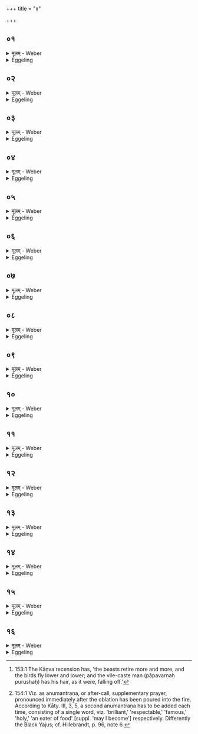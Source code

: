 +++
title = "४"

+++






##  ०१
<details><summary>मूलम् - Weber</summary>

स वै᳘ समि᳘धो यजति॥  
प्राणा वै᳘ समि᳘धः प्राणा᳘नेॗवैतत्स᳘मिन्द्धे प्राणैर्ह्य᳘यम् पु᳘रुषः स᳘मिद्धस्त᳘स्मादभि᳘मृषे᳘ति ब्रूयाद्य᳘द्युपतापी स्यात्स य᳘द्युष्णः स्याॗदैव ता᳘वछंसेत स᳘मिद्धो हि स ता᳘वद्भ᳘वति य᳘द्यु शीतः स्यान्ना᳘शंसेत त᳘त्प्राणा᳘नेॗवास्मिन्नेत᳘द्दधाति त᳘स्मात्समि᳘धो यजति॥
</details>

<details><summary>Eggeling</summary>

1. He (accordingly) pronounces the offering-prayer to the Samidhs (kindling-sticks). The Samidhs (kindlers), doubtless, are the breaths (vital airs), and he thereby kindles the breaths; for this man (the sacrificer) is kindled (animated) by his breaths: hence if he (the sacrificer) be burning (with fever, &c.), he (the Adhvaryu) will say, 'Stroke (thyself)!' If he be hot, then one may feel confident, for then he is kindled; and if he be cold, then one need hope no longer. Thus he thereby puts the breaths into him: this is the reason why he pronounces the prayer to the Samidhs.
</details>


##  ०२
<details><summary>मूलम् - Weber</summary>

अ᳘थ त᳘नून᳘पातं यजति॥  
रे᳘तो वै त᳘नून᳘पाद्रे᳘त एॗवैत᳘त्सिञ्चति त᳘स्मात्त᳘नून᳘पातं यजति॥
</details>

<details><summary>Eggeling</summary>

2. He then pronounces the offering-prayer to Tanūnapāt. Tanūnapāt, doubtless, is seed; hence he thereby casts seed: this is why he pronounces the prayer to Tanūnapāt.
</details>


##  ०३
<details><summary>मूलम् - Weber</summary>

अथे᳘डो यजति॥  
प्रजा घा इ᳘डो यदा वै रे᳘तः सिक्तं᳘ प्रजा᳘यते᳘ ऽथ त᳘दीडित᳘मिवा᳘न्नमिछ᳘मानं चरति तॗत्प्रैॗवैत᳘ज्जनयति त᳘स्मादि᳘डो यजति॥
</details>

<details><summary>Eggeling</summary>

3. He then pronounces the offering-prayer to the Iḍs. The Iḍs, doubtless, are offspring; when the seed thus cast springs into life, then it moves about in quest of food, as it were, praising (īḍ). Hence he thereby makes him (the sacrificer) propagate offspring: this is the reason why he, pronounces the prayer to the Iḍs.
</details>


##  ०४
<details><summary>मूलम् - Weber</summary>

अ᳘थ बर्हि᳘र्यजति॥  
भूमा वै᳘ बर्हि᳘र्भूमा᳘नमेॗवैतत्प्र᳘जनयति त᳘स्माद्बर्हि᳘र्यजति॥
</details>

<details><summary>Eggeling</summary>

4. He then pronounces the offering-prayer to the Barhis. The barhis, doubtless, means abundance, hence he thereby produces an abundance: this is why he pronounces the prayer to the barhis.
</details>


##  ०५
<details><summary>मूलम् - Weber</summary>

अ᳘थ स्वा᳘हा-स्वाहे᳘ति यजति॥  
हेमन्तो वा᳘ ऋतूना᳘ᳫं᳘ स्वाहाकारो᳘ हेमन्तोॗ हीमाः᳘ प्रजाः स्वं व᳘शमुपन᳘यते त᳘स्माद्धे᳘मन्म्ला᳘यन्त्यो᳘षधयः प्र व᳘नस्प᳘तीनाम् पलाशा᳘नि मुच्यन्ते प्रतितिरा᳘मिव व᳘यांसि भवन्त्यधस्तरा᳘मिव व᳘यांसि पतन्ति विपतितलोमेव पापः पु᳘रुषो भवति हेमन्तोॗ हीमाः᳘ प्रजाः स्वं व᳘शमुपन᳘यते स्वा᳘ह वै तम᳘र्धं कुरुते श्रिॗये ऽन्ना᳘द्याय य᳘स्मिन्न᳘र्धे भ᳘वति य᳘ एव᳘मेतद्वे᳘द॥
</details>

<details><summary>Eggeling</summary>

5. He then pronounces the offering-prayer with 'Svāhā! Svāhā!' The Svāhā-call, indeed, is what the winter is among the seasons; for the winter subjects these creatures to its will: hence in winter the plants wither, and the leaves fall off the trees; the birds retire more and more, and fly lower and lower; and the wicked man has his hair, as it were, falling off [^egg_365]; for the winter subjects these creatures to its will. And, verily, he who knows this, makes that locality wherein he lives, his own, for his own happiness and supply of food.

[^egg_365]: 153:1 The Kāṇva recension has, 'the beasts retire more and more, and the birds fly lower and lower; and the vile-caste man (pāpavarṇaḥ purushaḥ) has his hair, as it were, falling off.'
</details>


##  ०६
<details><summary>मूलम् - Weber</summary>

देवा᳘श्च वा अ᳘सुराश्च॥  
उभ᳘ये प्राजापत्याः᳘ पस्पृधिरे ते᳘ दण्डैर्ध᳘नुर्भिर्न व्य᳘जयन्त ते हा᳘विजयमाना ऊचुर्ह᳘न्त वाॗच्येव ब्र᳘ह्मन्विजि᳘गीषामहै स यो᳘ नो वा᳘चं व्या᳘हृताम् मिथुने᳘नॗ नानुनिक्रा᳘मात्स स᳘र्वम् प᳘राजयाता अ᳘थ स᳘र्वमि᳘तरे जयानि᳘ति तथेति देवा᳘ अब्रुवंस्ते᳘ देवा इ᳘न्द्रमब्रुवन्व्या᳘हरे᳘ति॥
</details>

<details><summary>Eggeling</summary>

6. The gods and the Asuras, both of them sprung from Prajāpati, were once contending for superiority. With staves and bows neither party were able to overcome the other. Neither of them having gained the victory, they (the Asuras) said, 'Well then, let us try to overcome one another by speech, by sacred writ (brahman)! He who cannot follow up our uttered speech by (making up) a pair, shall be defeated and lose everything, and the other party

shall win everything!' The gods replied, 'So be it!' The gods said to Indra, 'Speak thou!'
</details>


##  ०७
<details><summary>मूलम् - Weber</summary>

स इ᳘न्द्रो ऽब्रवीत्॥  
ए᳘को ममत्य᳘थास्मा᳘कमेकेती᳘तरे ऽब्रुवंस्त᳘दु त᳘न्मिथुन᳘मेॗवाविन्दन्मिथुनᳫं ह्ये᳘कश्चै᳘का च॥
</details>

<details><summary>Eggeling</summary>

7. Indra said, 'One (eka, m., unus) for me!' The others then said, 'One (ekā, f., una) for us!' and thus found that (desired) pair, for eka (unus) and ekā (una) make a pair.
</details>


##  ०८
<details><summary>मूलम् - Weber</summary>

द्वौ᳘ ममेती᳘न्द्रो ऽब्रवीत्॥  
अ᳘थास्मा᳘कं द्वे इती᳘तरे ऽब्रुवंस्त᳘दु त᳘न्मिथुन᳘मेॗवाविन्दन्मिथुनᳫ हि द्वौ᳘ च द्वे᳘ च॥
</details>

<details><summary>Eggeling</summary>

8. Indra said, 'Two (dvau, m., duo) for me!' The others then said, 'Two (dve, f., duae) for us!' and thus found that pair, for dvau (duo) and dve (duae) make a pair.
</details>


##  ०९
<details><summary>मूलम् - Weber</summary>

त्र᳘यो ममेती᳘न्द्रो ऽब्रवीत्॥  
अ᳘थास्मा᳘कं तिस्र इती᳘तरे ऽब्रुवंस्त᳘दु त᳘न्मिथुन᳘मेॗवाविन्दन्मिथुनᳫं हि त्र᳘यश्च तिस्र᳘श्च॥
</details>

<details><summary>Eggeling</summary>

9. Indra said, 'Three (trayaḥ, m.) for me!' The others then said, 'Three (tisraḥ, f.) for us!' and thus found that pair, for trayaḥ. and tisraḥ make a pair.
</details>


##  १०
<details><summary>मूलम् - Weber</summary>

चत्वा᳘रो ममेती᳘न्द्रो ऽब्रवीत्॥  
अ᳘थास्मा᳘कं च᳘तस्र इती᳘तरे ऽब्रुवंस्त᳘दु त᳘न्मिथुन᳘मेॗवाविन्दन्मिथुनᳫं हि᳘ चत्वा᳘रश्च च᳘तस्रश्च॥
</details>

<details><summary>Eggeling</summary>

10. Indra said, 'Four (catvāraḥ, m.) for me!' The others then said, 'Four (catasraḥ, f.) for us!' and thus found that pair, for catvāraḥ and catasraḥ make a pair.
</details>


##  ११
<details><summary>मूलम् - Weber</summary>

प᳘ञ्च ममेती᳘न्द्रो ऽब्रवीत्॥  
त᳘त इ᳘तरे मिथुॗनं नाविन्दॗन्नो ह्य᳘त ऊर्ध्वं᳘ मिथुनम᳘स्ति प᳘ञ्च-पञ्चे᳘तिॗ ह्येॗवैत᳘दुभ᳘यम् भ᳘वति ततो᳘ ऽसुराः स᳘र्वम् प᳘राजयन्त स᳘र्वस्माद्देवा अ᳘सुरानजयन्त्स᳘र्वस्मात्सप᳘त्नान᳘सुरान्नि᳘रभजन्॥
</details>

<details><summary>Eggeling</summary>

11. Indra said, 'Five (pañca, m. f., quinque) for me!' Then the others found no pair, for after that (numeral four) there is no pair, for then both (masculine and feminine) are pañca. Thereupon the Asuras were defeated and lost everything, and the gods won everything from the Asuras, and stripped their rivals, the Asuras, of everything.
</details>


##  १२
<details><summary>मूलम् - Weber</summary>

त᳘स्मात्प्रथमे प्रयाज᳘ इष्टे᳘ ब्रूयात्॥  
ए᳘को ममेत्ये᳘का त᳘स्य य᳘महं द्वेष्मी᳘ति य᳘द्यु न᳘ द्विष्याॗद्यो ऽस्मान्द्वे᳘ष्टि यं᳘ च वयं᳘ द्विष्म इ᳘ति ब्रूयात्॥
</details>

<details><summary>Eggeling</summary>

12. For this reason let him (the sacrificer) say [^egg_366], when the first fore-offering has been performed, 'One (eka) for me!' and 'One (ekā) for him whom

[^egg_366]: 154:1 Viz. as anumantraṇa, or after-call, supplementary prayer, pronounced immediately after the oblation has been poured into the fire. According to Kāty. III, 3, 5, a second anumantraṇa has to be added each time, consisting of a single word, viz. 'brilliant,' 'respectable,' 'famous,' 'holy,' 'an eater of food' [suppl. 'may I become'] respectively. Differently the Black Yajus; cf. Hillebrandt, p. 96, note 6.

we hate!' And if he should not hate any one, let him say, 'who hates us and whom we hate!'
</details>


##  १३
<details><summary>मूलम् - Weber</summary>

द्वौ ममे᳘ति द्विती᳘ये प्रयाजे᳟॥  
द्वे त᳘स्यॗ यो ऽस्मान्द्वे᳘ष्टि यं᳘ च वयं᳘ द्विष्म इ᳘ति॥
</details>

<details><summary>Eggeling</summary>

13. With the second fore-offering, 'Two (dvau) for me!' and 'Two (dve) for him who hates us and whom we hate!'
</details>


##  १४
<details><summary>मूलम् - Weber</summary>

त्र᳘यो ममे᳘ति तृती᳘ये प्रयाजे᳟॥  
तिस्रस्त᳘स्यॗ यो ऽस्मान्द्वे᳘ष्टि यं᳘ च वयं᳘ द्विष्म इ᳘ति॥
</details>

<details><summary>Eggeling</summary>

14. With the third fore-offering, 'Three (trayaḥ) for me!' and 'Three (tisraḥ) for him who hates us and whom we hate!'
</details>


##  १५
<details><summary>मूलम् - Weber</summary>

चत्वा᳘रो ममे᳘ति चतुर्थे᳘ प्रयाजे᳟॥  
च᳘तस्रस्त᳘स्यॗ यो ऽस्मान्द्वेस्टि यं᳘च वयं᳘ द्विष्म इ᳘ति॥
</details>

<details><summary>Eggeling</summary>

15. With the fourth fore-offering, 'Four (katvāraḥ) for me!' and 'Four (catasraḥ) for him who hates us and whom we hate!'
</details>


##  १६
<details><summary>मूलम् - Weber</summary>

प᳘ञ्च ममे᳘ति पञ्चमे प्रयाजे᳟॥  
न त᳘स्य किं᳘ चनॗ यो ऽस्मान्द्वे᳘ष्टि यं᳘ च वयं᳘ द्विष्म इ᳘ति स प᳘ञ्च-पञ्चे᳘त्येव भ᳘वन्प᳘राभवति त᳘थास्य स᳘र्वᳫं सं᳘वृङ्क्ते स᳘र्वस्मात्सप᳘त्नान्नि᳘र्भजति य᳘ एव᳘मेतद्वे᳘द॥
</details>
<details><summary>Eggeling</summary>

16. With the fifth fore-offering, 'Five (pañca) for me!' and 'Nothing for him who hates us and whom we hate!' For, there being 'five' to five,' he (the enemy) is defeated, and whoever knows this, appropriates to himself everything that belongs to that (enemy of his), strips his enemies of everything.
</details>

